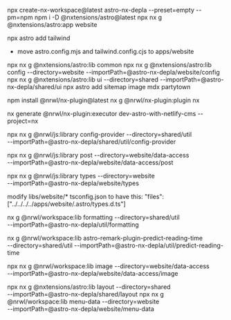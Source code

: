npx create-nx-workspace@latest astro-nx-depla --preset=empty --pm=npm
npm i -D @nxtensions/astro@latest
npx nx g @nxtensions/astro:app website

npx astro add tailwind

- move astro.config.mjs and tailwind.config.cjs to apps/website

npx nx g @nxtensions/astro:lib common
npx nx g @nxtensions/astro:lib config --directory=website --importPath=@astro-nx-depla/website/config
npx nx g @nxtensions/astro:lib ui --directory=shared --importPath=@astro-nx-depla/shared/ui
npx astro add sitemap image mdx partytown

npm install @nrwl/nx-plugin@latest
nx g @nrwl/nx-plugin:plugin nx

nx generate @nrwl/nx-plugin:executor dev-astro-with-netlify-cms --project=nx

npx nx g @nrwl/js:library config-provider --directory=shared/util \
--importPath=@astro-nx-depla/shared/util/config-provider

npx nx g @nrwl/js:library post --directory=website/data-access \
--importPath=@astro-nx-depla/website/data-access/post

npx nx g @nrwl/js:library types --directory=website \
--importPath=@astro-nx-depla/website/types

modify libs/website/\* tsconfig.json to have this:
"files": ["../../../../apps/website/.astro/types.d.ts"]

nx g @nrwl/workspace:lib formatting --directory=shared/util \
--importPath=@astro-nx-depla/util/formatting

nx g @nrwl/workspace:lib astro-remark-plugin-predict-reading-time \
--directory=shared/util --importPath=@astro-nx-depla/util/predict-reading-time

npx nx g @nrwl/workspace:lib image --directory=website/data-access \
--importPath=@astro-nx-depla/website/data-access/image

npx nx g @nxtensions/astro:lib layout --directory=shared \
 --importPath=@astro-nx-depla/shared/layout
npx nx g @nrwl/workspace:lib menu-data --directory=website \
--importPath=@astro-nx-depla/website/menu-data

